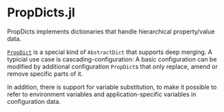 # PropDicts.jl

PropDicts implements dictionaries that handle hierarchical property/value
data.

[`PropDict`](@ref) is a special kind of `AbstractDict` that supports deep merging.
A typicial use case is cascading-configuration: A basic configuration
can be modified by additional configuration `PropDict`s that only replace,
amend or remove specific parts of it.

In addition, there is support for variable substitution, to make it possible
to refer to environment variables and application-specific variables in
configuration data.
